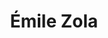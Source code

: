 ---
title: "Émile Zola"
cc-type: person
hashtag: emile-zola
#
# TODO: Decide on how to handle special characters
#
born-on: 1840-04-02
died-on: 1902-09-29
tags:
  - French
  - writer
  - dead at the moment
---